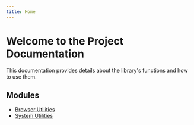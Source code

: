 ```yaml
---
title: Home
---
```


# Welcome to the Project Documentation

This documentation provides details about the library's functions and how to use them.

## Modules

- [Browser Utilities](./browser/index.md)
- [System Utilities](./system/index.md)
